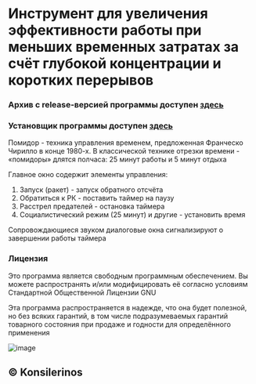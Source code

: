 # Инструмент для увеличения эффективности работы при меньших временных затратах за счёт глубокой концентрации и коротких перерывов

### Архив с release-версией программы доступен [**здесь**](https://github.com/konsilerinos/Timer/blob/main/Release.rar)
### Установщик программы доступен [**здесь**](https://github.com/konsilerinos/Timer/blob/main/setup.exe)

Помидор - техника управления временем, предложенная Франческо Чирилло в конце 1980-х. В классической технике отрезки времени - «помидоры» длятся полчаса: 25 минут работы и 5 минут отдыха

Главное окно содержит элементы управления:
1. Запуск (ракет) - запуск обратного отсчёта
2. Обратиться к РК - поставить таймер на паузу
3. Расстрел предателей - остановка таймера
4. Социалистический режим (25 минут) и другие - установить время

Сопровождающиеся звуком диалоговые окна сигнализируют о завершении работы таймера

### Лицензия

Это программа является свободным программным обеспечением. Вы можете распространять и/или модифицировать её согласно условиям  Стандартной Общественной Лицензии GNU

Эта программа распространяется в надежде, что она будет полезной, но без всяких гарантий, в том числе подразумеваемых гарантий товарного состояния при продаже и годности для определённого применения

![image](https://user-images.githubusercontent.com/78896451/145716097-815ebece-a07c-422c-bda8-9ac0359bdad2.png)

## ©️ Konsilerinos
